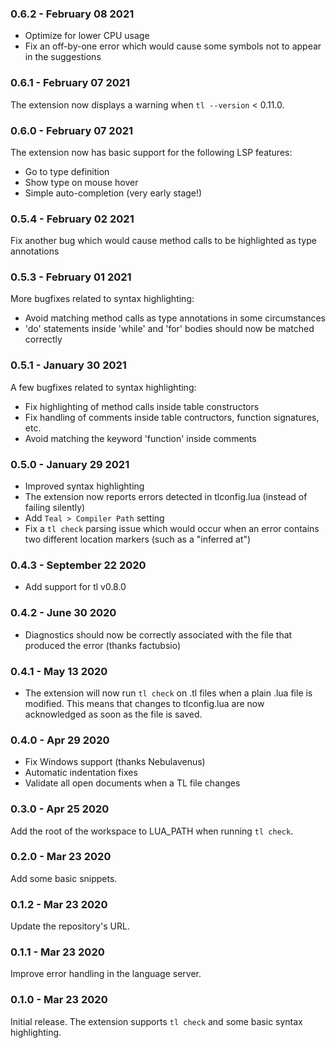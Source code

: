 ### 0.6.2 - February 08 2021

- Optimize for lower CPU usage
- Fix an off-by-one error which would cause some symbols not to appear in the suggestions

### 0.6.1 - February 07 2021

The extension now displays a warning when `tl --version` < 0.11.0.

### 0.6.0 - February 07 2021

The extension now has basic support for the following LSP features:

- Go to type definition
- Show type on mouse hover
- Simple auto-completion (very early stage!)

### 0.5.4 - February 02 2021

Fix another bug which would cause method calls to be highlighted as type annotations

### 0.5.3 - February 01 2021

More bugfixes related to syntax highlighting:

- Avoid matching method calls as type annotations in some circumstances
- 'do' statements inside 'while' and 'for' bodies should now be matched correctly

### 0.5.1 - January 30 2021

A few bugfixes related to syntax highlighting:

- Fix highlighting of method calls inside table constructors
- Fix handling of comments inside table contructors, function signatures, etc.
- Avoid matching the keyword 'function' inside comments

### 0.5.0 - January 29 2021

- Improved syntax highlighting
- The extension now reports errors detected in tlconfig.lua (instead of failing silently)
- Add `Teal > Compiler Path` setting
- Fix a `tl check` parsing issue which would occur when an error contains two different location markers (such as a "inferred at")

### 0.4.3 - September 22 2020

- Add support for tl v0.8.0

### 0.4.2 - June 30 2020

- Diagnostics should now be correctly associated with the file that produced the error (thanks factubsio) 

### 0.4.1 - May 13 2020

- The extension will now run `tl check` on .tl files when a plain .lua file is modified. This means that changes to tlconfig.lua are now acknowledged as soon as the file is saved.

### 0.4.0 - Apr 29 2020

- Fix Windows support (thanks Nebulavenus)
- Automatic indentation fixes
- Validate all open documents when a TL file changes

### 0.3.0 - Apr 25 2020

Add the root of the workspace to LUA_PATH when running `tl check`.

### 0.2.0 - Mar 23 2020

Add some basic snippets.

### 0.1.2 - Mar 23 2020

Update the repository's URL.

### 0.1.1 - Mar 23 2020

Improve error handling in the language server.

### 0.1.0 - Mar 23 2020

Initial release. The extension supports `tl check` and some basic syntax highlighting.
